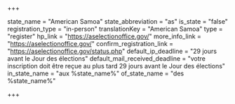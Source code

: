 +++

state_name = "American Samoa"
state_abbreviation = "as"
is_state = "false"
registration_type = "in-person"
translationKey = "American Samoa"
type = "register"
hp_link = "https://aselectionoffice.gov/"
more_info_link = "https://aselectionoffice.gov/"
confirm_registration_link = "https://aselectionoffice.gov/status.php"
default_ip_deadline = "29 jours avant le Jour des élections"
default_mail_received_deadline = "votre inscription doit être reçue au plus tard 29 jours avant le Jour des élections"
in_state_name = "aux %state_name%"
of_state_name = "des %state_name%"

+++
